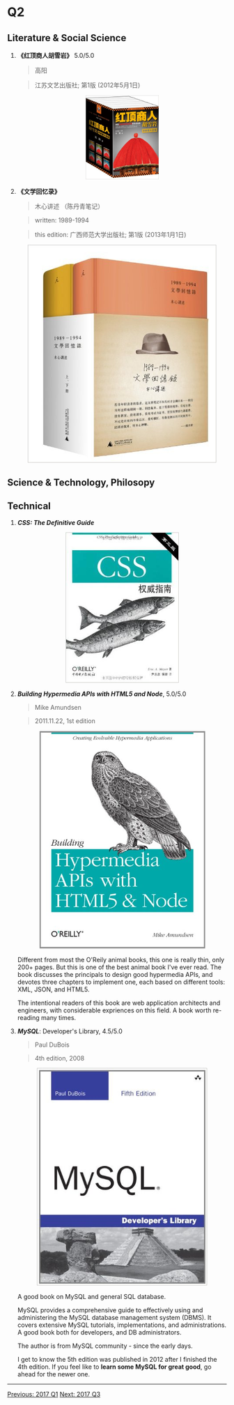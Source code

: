 # Q2

## Literature & Social Science

1. **《红顶商人胡雪岩》**  5.0/5.0

    > 高阳

    > 江苏文艺出版社; 第1版 (2012年5月1日)

    <p align="center"><img src="images/hu_xueyan.jpg" width="35%" height="35%"></p>

1. **《文学回忆录》**

    > 木心讲述 （陈丹青笔记）

    > written: 1989-1994

    > this edition: 广西师范大学出版社; 第1版 (2013年1月1日)

    <p align="center"><img src="images/literature_retrospection_muxin.jpg"></p>

## Science & Technology, Philosopy

## Technical

1. ***CSS: The Definitive Guide***

    <p align="center"><img src="images/css_the_definitive_guide_3rd.jpg"></p>

1. ***Building Hypermedia APIs with HTML5 and Node***, 5.0/5.0

    > Mike Amundsen

    > 2011.11.22, 1st edition

    <p align="center"><img src="images/building_hypermedia_apis_with_html5_and_node.jpg"></p>

    Different from most the O'Reily animal books, this one is really thin, only
    200+ pages. But this is one of the best animal book I've ever read.  The
    book discusses the principals to design good hypermedia APIs, and devotes
    three chapters to implement one, each based on different tools: XML, JSON,
    and HTML5.

    The intentional readers of this book are web application architects and
    engineers, with considerable expriences on this field. A book worth
    re-reading many times.

1. ***MySQL***: Developer's Library, 4.5/5.0

    > Paul DuBois

    > 4th edition, 2008

    <p align="center"><img src="images/mysql_5th.jpg"></p>

    A good book on MySQL and general SQL database.

    MySQL provides a comprehensive guide to effectively using and administering
    the MySQL database management system (DBMS). It covers extensive MySQL
    tutorials, implementations, and administrations. A good book both for
    developers, and DB administrators.

    The author is from MySQL community - since the early days.

    I get to know the 5th edition was published in 2012 after I finished the
    4th edition. If you feel like to **learn some MySQL for great good**, go
    ahead for the newer one.

------------------------------------------------------
  [Previous: 2017 Q1](2017_Q1.md)          [Next: 2017 Q3](2017_Q3.md)

